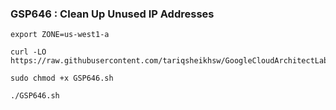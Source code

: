 ### GSP646 :  Clean Up Unused IP Addresses 

```
export ZONE=us-west1-a
```

```
curl -LO https://raw.githubusercontent.com/tariqsheikhsw/GoogleCloudArchitectLabs/main/Solutions/GSP646.sh

sudo chmod +x GSP646.sh

./GSP646.sh
```
